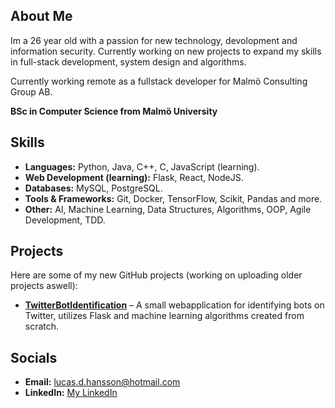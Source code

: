 ## About Me  
Im a 26 year old with a passion for new technology, devolopment and information security. Currently working on new projects to expand my skills in full-stack development, system design and algorithms.

Currently working remote as a fullstack developer for Malmö Consulting Group AB.
 
**BSc in Computer Science from Malmö University**

## Skills  
- **Languages:** Python, Java, C++, C, JavaScript (learning).
- **Web Development (learning):** Flask, React, NodeJS. 
- **Databases:** MySQL, PostgreSQL.
- **Tools & Frameworks:** Git, Docker, TensorFlow, Scikit, Pandas and more.
- **Other:** AI, Machine Learning, Data Structures, Algorithms, OOP, Agile Development, TDD.

## Projects  
Here are some of my new GitHub projects (working on uploading older projects aswell):  
- **[TwitterBotIdentification]([link](https://github.com/lucasvonhagen/TwitterBotIdentification))** – A small webapplication for identifying bots on Twitter, utilizes Flask and machine learning algorithms created from scratch. 

## Socials
- **Email:** [lucas.d.hansson@hotmail.com](mailto:lucas.d.hansson@hotmail.com)  
- **LinkedIn:** [My LinkedIn](https://www.linkedin.com/in/lucas-hansson-b97027264/)
